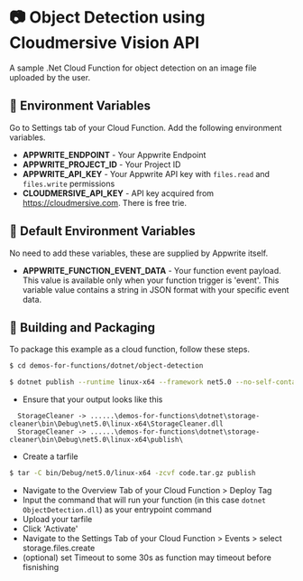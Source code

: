 # 📷 Object Detection using Cloudmersive Vision API
A sample .Net Cloud Function for object detection on an image file uploaded by the user. 

## 📝 Environment Variables
Go to Settings tab of your Cloud Function. Add the following environment variables.

* **APPWRITE_ENDPOINT** - Your Appwrite Endpoint
* **APPWRITE_PROJECT_ID** - Your Project ID
* **APPWRITE_API_KEY** - Your Appwrite API key with `files.read` and `files.write` permissions
* **CLOUDMERSIVE_API_KEY** - API key acquired from https://cloudmersive.com. There is free trie.

## 📝 Default Environment Variables
No need to add these variables, these are supplied by Appwrite itself. 

* **APPWRITE_FUNCTION_EVENT_DATA** - Your function event payload. This value is available only when your function trigger is 'event'. This variable value contains a string in JSON format with your specific event data.

## 🚀 Building and Packaging

To package this example as a cloud function, follow these steps.

```bash
$ cd demos-for-functions/dotnet/object-detection

$ dotnet publish --runtime linux-x64 --framework net5.0 --no-self-contained
```

* Ensure that your output looks like this 
```
  StorageCleaner -> ......\demos-for-functions\dotnet\storage-cleaner\bin\Debug\net5.0\linux-x64\StorageCleaner.dll
  StorageCleaner -> ......\demos-for-functions\dotnet\storage-cleaner\bin\Debug\net5.0\linux-x64\publish\
```

* Create a tarfile

```bash
$ tar -C bin/Debug/net5.0/linux-x64 -zcvf code.tar.gz publish
```

* Navigate to the Overview Tab of your Cloud Function > Deploy Tag
* Input the command that will run your function (in this case `dotnet ObjectDetection.dll`) as your entrypoint command
* Upload your tarfile 
* Click 'Activate'
* Navigate to the Settings Tab of your Cloud Function > Events > select storage.files.create
* (optional) set Timeout to some 30s as function may timeout before  fisnishing
